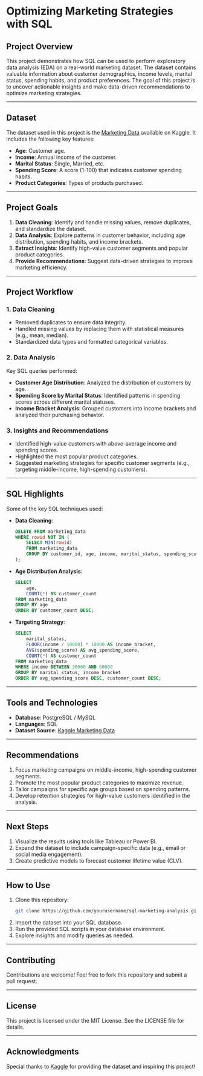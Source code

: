 # **Optimizing Marketing Strategies with SQL**

## **Project Overview**
This project demonstrates how SQL can be used to perform exploratory data analysis (EDA) on a real-world marketing dataset. The dataset contains valuable information about customer demographics, income levels, marital status, spending habits, and product preferences. The goal of this project is to uncover actionable insights and make data-driven recommendations to optimize marketing strategies.

---

## **Dataset**
The dataset used in this project is the [Marketing Data](https://www.kaggle.com/datasets/jackdaoud/marketing-data) available on Kaggle. It includes the following key features:

- **Age**: Customer age.
- **Income**: Annual income of the customer.
- **Marital Status**: Single, Married, etc.
- **Spending Score**: A score (1-100) that indicates customer spending habits.
- **Product Categories**: Types of products purchased.

---

## **Project Goals**
1. **Data Cleaning**: Identify and handle missing values, remove duplicates, and standardize the dataset.
2. **Data Analysis**: Explore patterns in customer behavior, including age distribution, spending habits, and income brackets.
3. **Extract Insights**: Identify high-value customer segments and popular product categories.
4. **Provide Recommendations**: Suggest data-driven strategies to improve marketing efficiency.

---

## **Project Workflow**

### 1. **Data Cleaning**
- Removed duplicates to ensure data integrity.
- Handled missing values by replacing them with statistical measures (e.g., mean, median).
- Standardized data types and formatted categorical variables.

### 2. **Data Analysis**
Key SQL queries performed:
- **Customer Age Distribution**: Analyzed the distribution of customers by age.
- **Spending Score by Marital Status**: Identified patterns in spending scores across different marital statuses.
- **Income Bracket Analysis**: Grouped customers into income brackets and analyzed their purchasing behavior.

### 3. **Insights and Recommendations**
- Identified high-value customers with above-average income and spending scores.
- Highlighted the most popular product categories.
- Suggested marketing strategies for specific customer segments (e.g., targeting middle-income, high-spending customers).

---

## **SQL Highlights**
Some of the key SQL techniques used:
- **Data Cleaning**:
  ```sql
  DELETE FROM marketing_data
  WHERE rowid NOT IN (
      SELECT MIN(rowid)
      FROM marketing_data
      GROUP BY customer_id, age, income, marital_status, spending_score
  );
  ```

- **Age Distribution Analysis**:
  ```sql
  SELECT 
      age, 
      COUNT(*) AS customer_count
  FROM marketing_data
  GROUP BY age
  ORDER BY customer_count DESC;
  ```

- **Targeting Strategy**:
  ```sql
  SELECT 
      marital_status, 
      FLOOR(income / 10000) * 10000 AS income_bracket,
      AVG(spending_score) AS avg_spending_score,
      COUNT(*) AS customer_count
  FROM marketing_data
  WHERE income BETWEEN 30000 AND 60000
  GROUP BY marital_status, income_bracket
  ORDER BY avg_spending_score DESC, customer_count DESC;
  ```

---

## **Tools and Technologies**
- **Database**: PostgreSQL / MySQL
- **Languages**: SQL
- **Dataset Source**: [Kaggle Marketing Data](https://www.kaggle.com/datasets/jackdaoud/marketing-data)

---

## **Recommendations**
1. Focus marketing campaigns on middle-income, high-spending customer segments.
2. Promote the most popular product categories to maximize revenue.
3. Tailor campaigns for specific age groups based on spending patterns.
4. Develop retention strategies for high-value customers identified in the analysis.

---

## **Next Steps**
1. Visualize the results using tools like Tableau or Power BI.
2. Expand the dataset to include campaign-specific data (e.g., email or social media engagement).
3. Create predictive models to forecast customer lifetime value (CLV).

---

## **How to Use**
1. Clone this repository:
   ```bash
   git clone https://github.com/yourusername/sql-marketing-analysis.git
   ```
2. Import the dataset into your SQL database.
3. Run the provided SQL scripts in your database environment.
4. Explore insights and modify queries as needed.

---

## **Contributing**
Contributions are welcome! Feel free to fork this repository and submit a pull request.

---

## **License**
This project is licensed under the MIT License. See the LICENSE file for details.

---

## **Acknowledgments**
Special thanks to [Kaggle](https://www.kaggle.com/) for providing the dataset and inspiring this project!

